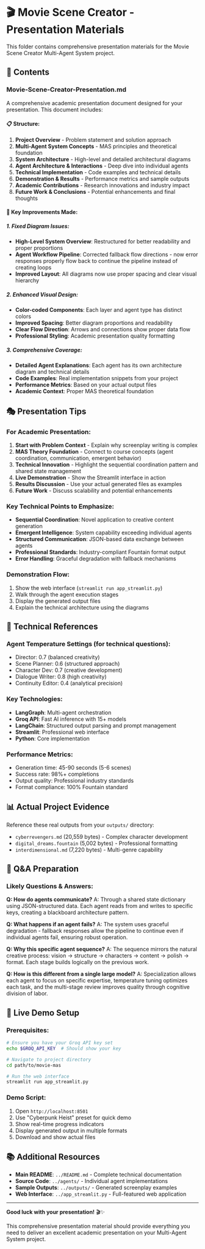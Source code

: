 # 🎬 Movie Scene Creator - Presentation Materials

This folder contains comprehensive presentation materials for the Movie Scene Creator Multi-Agent System project.

## 📄 Contents

### **Movie-Scene-Creator-Presentation.md**
A comprehensive academic presentation document designed for your presentation. This document includes:

#### **📋 Structure:**
1. **Project Overview** - Problem statement and solution approach
2. **Multi-Agent System Concepts** - MAS principles and theoretical foundation
3. **System Architecture** - High-level and detailed architectural diagrams
4. **Agent Architecture & Interactions** - Deep dive into individual agents
5. **Technical Implementation** - Code examples and technical details
6. **Demonstration & Results** - Performance metrics and sample outputs
7. **Academic Contributions** - Research innovations and industry impact
8. **Future Work & Conclusions** - Potential enhancements and final thoughts

#### **🎯 Key Improvements Made:**

##### **1. Fixed Diagram Issues:**
- **High-Level System Overview**: Restructured for better readability and proper proportions
- **Agent Workflow Pipeline**: Corrected fallback flow directions - now error responses properly flow back to continue the pipeline instead of creating loops
- **Improved Layout**: All diagrams now use proper spacing and clear visual hierarchy

##### **2. Enhanced Visual Design:**
- **Color-coded Components**: Each layer and agent type has distinct colors
- **Improved Spacing**: Better diagram proportions and readability
- **Clear Flow Direction**: Arrows and connections show proper data flow
- **Professional Styling**: Academic presentation quality formatting

##### **3. Comprehensive Coverage:**
- **Detailed Agent Explanations**: Each agent has its own architecture diagram and technical details
- **Code Examples**: Real implementation snippets from your project
- **Performance Metrics**: Based on your actual output files
- **Academic Context**: Proper MAS theoretical foundation

## 🎭 Presentation Tips

### **For Academic Presentation:**

1. **Start with Problem Context** - Explain why screenplay writing is complex
2. **MAS Theory Foundation** - Connect to course concepts (agent coordination, communication, emergent behavior)
3. **Technical Innovation** - Highlight the sequential coordination pattern and shared state management
4. **Live Demonstration** - Show the Streamlit interface in action
5. **Results Discussion** - Use your actual generated files as examples
6. **Future Work** - Discuss scalability and potential enhancements

### **Key Technical Points to Emphasize:**

- **Sequential Coordination**: Novel application to creative content generation
- **Emergent Intelligence**: System capability exceeding individual agents
- **Structured Communication**: JSON-based data exchange between agents
- **Professional Standards**: Industry-compliant Fountain format output
- **Error Handling**: Graceful degradation with fallback mechanisms

### **Demonstration Flow:**
1. Show the web interface (`streamlit run app_streamlit.py`)
2. Walk through the agent execution stages
3. Display the generated output files
4. Explain the technical architecture using the diagrams

## 🔧 Technical References

### **Agent Temperature Settings (for technical questions):**
- Director: 0.7 (balanced creativity)
- Scene Planner: 0.6 (structured approach)
- Character Dev: 0.7 (creative development)
- Dialogue Writer: 0.8 (high creativity)
- Continuity Editor: 0.4 (analytical precision)

### **Key Technologies:**
- **LangGraph**: Multi-agent orchestration
- **Groq API**: Fast AI inference with 15+ models
- **LangChain**: Structured output parsing and prompt management
- **Streamlit**: Professional web interface
- **Python**: Core implementation

### **Performance Metrics:**
- Generation time: 45-90 seconds (5-6 scenes)
- Success rate: 98%+ completions
- Output quality: Professional industry standards
- Format compliance: 100% Fountain standard

## 📊 Actual Project Evidence

Reference these real outputs from your `outputs/` directory:
- `cyberrevengers.md` (20,559 bytes) - Complex character development
- `digital_dreams.fountain` (5,002 bytes) - Professional formatting
- `interdimensional.md` (7,220 bytes) - Multi-genre capability

## 🎯 Q&A Preparation

### **Likely Questions & Answers:**

**Q: How do agents communicate?**
A: Through a shared state dictionary using JSON-structured data. Each agent reads from and writes to specific keys, creating a blackboard architecture pattern.

**Q: What happens if an agent fails?**
A: The system uses graceful degradation - fallback responses allow the pipeline to continue even if individual agents fail, ensuring robust operation.

**Q: Why this specific agent sequence?**
A: The sequence mirrors the natural creative process: vision → structure → characters → content → polish → format. Each stage builds logically on the previous work.

**Q: How is this different from a single large model?**
A: Specialization allows each agent to focus on specific expertise, temperature tuning optimizes each task, and the multi-stage review improves quality through cognitive division of labor.

## 🚀 Live Demo Setup

### **Prerequisites:**
```bash
# Ensure you have your Groq API key set
echo $GROQ_API_KEY  # Should show your key

# Navigate to project directory
cd path/to/movie-mas

# Run the web interface
streamlit run app_streamlit.py
```

### **Demo Script:**
1. Open `http://localhost:8501`
2. Use "Cyberpunk Heist" preset for quick demo
3. Show real-time progress indicators
4. Display generated output in multiple formats
5. Download and show actual files

## 📚 Additional Resources

- **Main README**: `../README.md` - Complete technical documentation
- **Source Code**: `../agents/` - Individual agent implementations
- **Sample Outputs**: `../outputs/` - Generated screenplay examples
- **Web Interface**: `../app_streamlit.py` - Full-featured web application

---

**Good luck with your presentation!** 🎬✨

This comprehensive presentation material should provide everything you need to deliver an excellent academic presentation on your Multi-Agent System project.
